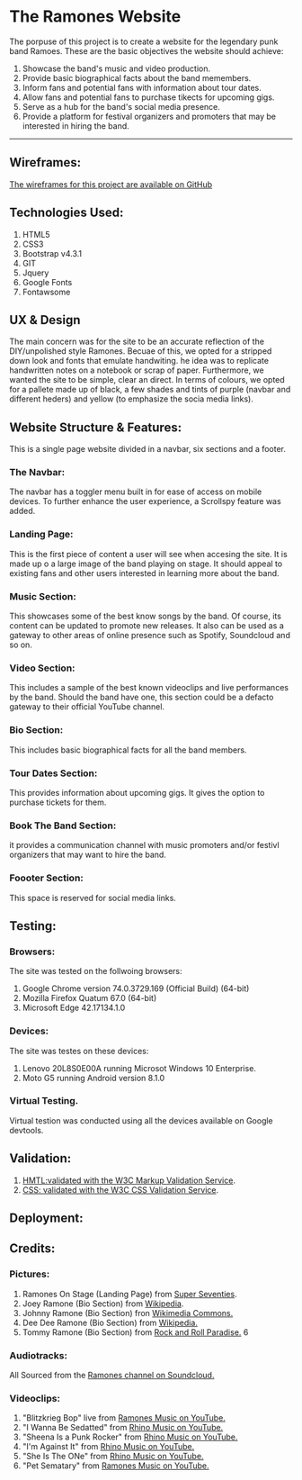 # The Ramones Website

The porpuse of this project is to create a website for the legendary punk band Ramoes.
These are the basic objectives the website should achieve:

1. Showcase the band's music and video production.
2. Provide basic biographical facts about the band memembers.
3. Inform fans and potential fans with information about tour dates.
4. Allow fans and potential fans to purchase tikects for upcoming gigs.
5. Serve as a hub for the band's social media presence.
6. Provide a platform for festival organizers and promoters that may be interested in hiring the band.

---

## Wireframes:
[The wireframes for this project are available on GitHub](https://github.com/AlexAriasL/milestone1_ramones/blob/master/ramones_wireframes.pdf)


## Technologies Used:

1. HTML5
2. CSS3
3. Bootstrap v4.3.1
3. GIT
4. Jquery
5. Google Fonts
6. Fontawsome


## UX & Design
The main concern was  for the site to be an accurate reflection of the DIY/unpolished style Ramones.
Becuae of this, we opted for a stripped down look and fonts that emulate handwiting.
he idea was to replicate handwritten notes on a notebook or scrap of paper. Furthermore,
we wanted the site to be simple, clear an direct. In terms of colours, we opted for a pallete made up of black,
a few shades and tints of purple (navbar and different heders) and yellow (to emphasize the socia media links).

## Website Structure & Features:

This is a single page website divided in a navbar, six sections and a footer.

### The Navbar:
The navbar has a toggler menu built in for ease of access on mobile devices. To further enhance the user experience,
a Scrollspy feature was added.


### Landing Page:
This is the first piece of content a user will see when accesing the site.
It is made up o a large image of the band playing on stage. It should appeal to existing fans and
other users interested in learning more about the band.

### Music Section:
This showcases some of the best know songs by the band. Of course, its content can be updated
to promote new releases. It also can be used as a gateway to other areas of online presence such as
Spotify, Soundcloud and so on.

### Video Section:
This includes a sample of the best known videoclips and live performances by the band. Should the band have one,
this section could be a defacto gateway to their official YouTube channel.

### Bio Section:
This includes basic biographical facts for all the band members.

### Tour Dates Section:
This provides information about upcoming gigs. It gives the option to purchase tickets for them.

### Book The Band Section:
it provides a communication channel with music promoters and/or festivl organizers
that may want to hire the band.

### Foooter Section:
This space is reserved for social media links.

## Testing:

### Browsers:
The site was tested on the follwoing browsers:

1. Google Chrome version 74.0.3729.169 (Official Build) (64-bit)
2. Mozilla Firefox Quatum 67.0 (64-bit)
3. Microsoft Edge 42.17134.1.0

### Devices:
The site was testes on these devices:
1. Lenovo 20L8S0E00A running Microsot Windows 10 Enterprise.
2. Moto G5 running Android version 8.1.0

### Virtual Testing.
Virtual testion was conducted using all the devices available on Google devtools.


## Validation:
1. [HMTL:validated with the W3C Markup Validation Service](https://validator.w3.org/).
2. [CSS: validated with the W3C CSS Validation Service](https://jigsaw.w3.org/css-validator/).


## Deployment:


## Credits:

### Pictures:
1. Ramones On Stage (Landing Page) from [Super Seventies](https://superseventies.tumblr.com).
2. Joey Ramone (Bio Section) from [Wikipedia](https://olo.wikipedia.org/wiki/Joey_Ramone#/media/Failu:Joeyramone.jpg).
3. Johnny Ramone (Bio Section) fron [Wikimedia Commons.](https://commons.wikimedia.org/wiki/File:Johnny-Ramone_1977.jpg)
4. Dee Dee Ramone (Bio Section) from [Wikipedia.](https://en.wikipedia.org/wiki/Dee_Dee_Ramone#/media/File:Dee_Dee_Ramone.jpg)
5. Tommy Ramone (Bio Section) from [Rock and Roll Paradise.](https://rockandrollparadise.com/tommy-ramone-72014/)
6

### Audiotracks:
All Sourced from the [Ramones channel on Soundcloud.](https://soundcloud.com/ramones)

### Videoclips:
1. "Blitzkrieg Bop" live from [Ramones Music on YouTube.](https://www.youtube.com/channel/UCia3sM3GMVzQhau9GcO7i6w)
2. "I Wanna Be Sedatted" from [Rhino Music on YouTube.](https://www.youtube.com/user/RhinoEntertainment/featured)
3. "Sheena Is a Punk Rocker" from [Rhino Music on YouTube.](https://www.youtube.com/user/RhinoEntertainment/featured)
4. "I'm Against It" from [Rhino Music on YouTube.](https://www.youtube.com/user/RhinoEntertainment/featured)
5. "She Is The ONe" from [Rhino Music on YouTube.](https://www.youtube.com/user/RhinoEntertainment/featured)
6. "Pet Sematary" from [Ramones Music on YouTube.](https://www.youtube.com/channel/UCia3sM3GMVzQhau9GcO7i6w)




















